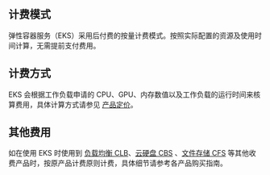 ## 计费模式

弹性容器服务（EKS）采用后付费的按量计费模式。按照实际配置的资源及使用时间计算，无需提前支付费用。

## 计费方式

EKS 会根据工作负载申请的 CPU、GPU、内存数值以及工作负载的运行时间来核算费用，具体计算方式请参见 [产品定价](https://intl.cloud.tencent.com/document/product/457/34055)。

## 其他费用
如在使用 EKS 时使用到 [负载均衡 CLB](https://intl.cloud.tencent.com/product/clb)、[云硬盘 CBS](https://intl.cloud.tencent.com/product/cbs) 、[文件存储 CFS](https://intl.cloud.tencent.com/product/cfs) 等其他收费产品时，按原产品计费原则计费，具体细节请参考各产品购买指南。


